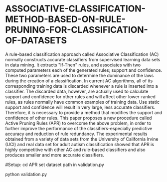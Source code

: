 # ASSOCIATIVE-CLASSIFICATION-METHOD-BASED-ON-RULE-PRUNING-FOR-CLASSIFICATION-OF-DATASETS
A rule-based classification approach called Associative Classification (AC) normally constructs accurate classifiers from 
supervised learning data sets in data mining. It extracts "If-Then" rules, and associates with two computed parameters each 
of the generated rules; support and confidence. These two parameters are used to determine the dominance of the laws during 
the creation of a classification. In current AC algorithms, all of its corresponding training data is discarded whenever a 
rule is inserted into a classifier. The discarded data, however, are actually used to calculate support and confidence for 
other rules and will affect other lower-ranked rules, as rules normally have common examples of training data. Use static support 
and confidence will result in very large, less accurate classifiers. Therefore, it is necessary to provide a method that modifies 
the support and confidence of other rules. This paper proposes a new procedure called Active Pruning Rules (APR) to overcome the above problem, 
in order to further improve the performance of the classifiers-especially predictive accuracy and reduction of rule redundancy. 
The experimental results obtained from a variety of data sets from the University of California Irvine (UCI) and real data set for adult autism 
classification showed that APR is highly competitive with other AC and rule-based classifiers and also produces smaller and more accurate classifiers.


#Setup:
cd APR
set dataset path in validation.py

python validation.py
